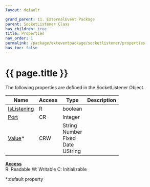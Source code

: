 ```yaml
---
layout: default

grand_parent: 11. ExternalEvent Package
parent: SocketListener Class
has_children: true
title: Properties
nav_order: 1
permalink: /package/exteventpackage/socketlistener/properties
has_toc: false
---
```

# {{ page.title }}

The following properties are defined in the SocketListener Object.

|Name       | Access | Type   | Description |
|----------	|--------|--------|-------------|
|[IsListening](/package/exteventpackage/socketlistener/properties/islistening) | R  |boolean | |
|[Port](/package/exteventpackage/socketlistener/properties/port) | CR  |Integer | |
|[Value](/package/exteventpackage/socketlistener/properties/value)* | CRW  | String<br>Number<br>Fixed<br>Date<br>UString | |

<u><b>Access</b></u><br>
R: Readable
W: Writable
C: Initializable

*:default property